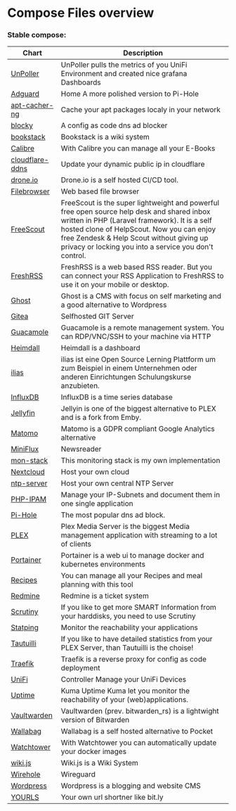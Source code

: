 # Compose Files overview
### Stable compose:
| Chart | Description |
| ----- | ----------- |
| [UnPoller](UnPoller) | UnPoller pulls the metrics of you UniFi Environment and created nice grafana Dashboards |
| [Adguard](Adguard) | Home A more polished version to Pi-Hole |
| [apt-cacher-ng](apt-cacher-ng) | Cache your apt packages localy in your network |
| [blocky](blocky) | A config as code dns ad blocker |
| [bookstack](bookstack) | Bookstack is a wiki system |
| [Calibre](Calibre) | With Calibre you can manage all your E-Books |
| [cloudflare-ddns](cloudflare-ddns) | Update your dynamic public ip in cloudflare |
| [drone.io](drone.io) | Drone.io is a self hosted CI/CD tool. |
| [Filebrowser](Filebrowser) | Web based file browser |
| [FreeScout](FreeScout) | FreeScout is the super lightweight and powerful free open source help desk and shared inbox written in PHP (Laravel framework). It is a self hosted clone of HelpScout. Now you can enjoy free Zendesk & Help Scout without giving up privacy or locking you into a service you don't control. |
| [FreshRSS](FreshRSS) | FreshRSS is a web based RSS reader. But you can connect your RSS Application to FreshRSS to use it on your mobile or desktop. |
| [Ghost](Ghost) | Ghost is a CMS with focus on self marketing and a good alternative to Wordpress |
| [Gitea](Gitea) | Selfhosted GIT Server |
| [Guacamole](Guacamole) | Guacamole is a remote management system. You can RDP/VNC/SSH to your machine via HTTP |
| [Heimdall](Heimdall) | Heimdall is a dashboard |
| [ilias](ilias) | ilias ist eine Open Source Lerning Plattform um zum Beispiel in einem Unternehmen oder anderen Einrichtungen Schulungskurse anzubieten. |
| [InfluxDB](InfluxDB) | InfluxDB is a time series database |
| [Jellyfin](Jellyfin) | Jellyin is one of the biggest alternative to PLEX and is a fork from Emby. |
| [Matomo](Matomo) | Matomo is a GDPR compliant Google Analytics alternative |
| [MiniFlux](MiniFlux) | Newsreader |
| [mon-stack](mon-stack) | This monitoring stack is my own implementation |
| [Nextcloud](Nextcloud) | Host your own cloud |
| [ntp-server](ntp-server) | Host your own central NTP Server |
| [PHP-IPAM](PHP-IPAM) | Manage your IP-Subnets and document them in one single application |
| [Pi-Hole](Pi-Hole) | The most popular dns ad block. |
| [PLEX](PLEX) | Plex Media Server is the biggest Media management application with streaming to a lot of clients |
| [Portainer](Portainer) | Portainer is a web ui to manage docker and kubernetes environments |
| [Recipes](Recipes) | You can manage all your Recipes and meal planning with this tool |
| [Redmine](Redmine) | Redmine is a ticket system |
| [Scrutiny](Scrutiny) | If you like to get more SMART Information from your harddisks, you need to use Scrutiny |
| [Statping](Statping) | Monitor the reachability your applications |
| [Tautuilli](Tautuilli) | If you like to have detailed statistics from your PLEX Server, than Tautuilli is the choise! |
| [Traefik](Traefik) | Traefik is a reverse proxy for config as code deployment |
| [UniFi](UniFi) | Controller Manage your UniFi Devices |
| [Uptime](Uptime) | Kuma Uptime Kuma let you monitor the reachability of your (web)applications. |
| [Vaultwarden](Vaultwarden) | Vaultwarden (prev. bitwarden_rs) is a lightwight version of Bitwarden |
| [Wallabag](Wallabag) | Wallabag is a self hosted alternative to Pocket |
| [Watchtower](Watchtower) | With Watchtower you can automatically update your docker images |
| [wiki.js](wiki.js) | Wiki.js is a Wiki System |
| [Wirehole](Wirehole) | Wireguard |
| [Wordpress](Wordpress) | Wordpress is a blogging and website CMS |
| [YOURLS](YOURLS) | Your own url shortner like bit.ly |
